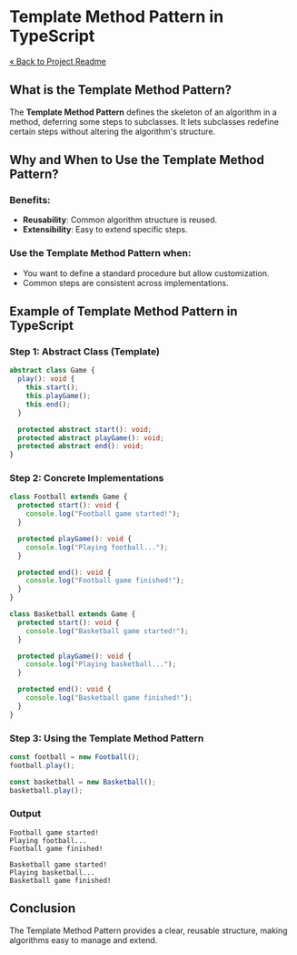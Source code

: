 # Template Method Pattern in TypeScript

[« Back to Project Readme](../../../README.md)

## What is the Template Method Pattern?

The **Template Method Pattern** defines the skeleton of an algorithm in a method, deferring some steps to subclasses. It lets subclasses redefine certain steps without altering the algorithm's structure.

## Why and When to Use the Template Method Pattern?

### Benefits:
- **Reusability**: Common algorithm structure is reused.
- **Extensibility**: Easy to extend specific steps.

### Use the Template Method Pattern when:
- You want to define a standard procedure but allow customization.
- Common steps are consistent across implementations.

## Example of Template Method Pattern in TypeScript

### Step 1: Abstract Class (Template)

```typescript
abstract class Game {
  play(): void {
    this.start();
    this.playGame();
    this.end();
  }

  protected abstract start(): void;
  protected abstract playGame(): void;
  protected abstract end(): void;
}
```

### Step 2: Concrete Implementations

```typescript
class Football extends Game {
  protected start(): void {
    console.log("Football game started!");
  }

  protected playGame(): void {
    console.log("Playing football...");
  }

  protected end(): void {
    console.log("Football game finished!");
  }
}

class Basketball extends Game {
  protected start(): void {
    console.log("Basketball game started!");
  }

  protected playGame(): void {
    console.log("Playing basketball...");
  }

  protected end(): void {
    console.log("Basketball game finished!");
  }
}
```

### Step 3: Using the Template Method Pattern

```typescript
const football = new Football();
football.play();

const basketball = new Basketball();
basketball.play();
```

### Output
```
Football game started!
Playing football...
Football game finished!

Basketball game started!
Playing basketball...
Basketball game finished!
```

## Conclusion

The Template Method Pattern provides a clear, reusable structure, making algorithms easy to manage and extend.